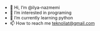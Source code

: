 - 👋 Hi, I’m @ilya-nazmemi
- 👀 I’m interested in programing
- 🌱 I’m currently learning python
- 📫 How to reach me teknoliat@gmail.com

<!---
ilya-nazmemi/ilya-nazmemi is a ✨ special ✨ repository because its `README.md` (this file) appears on your GitHub profile.
You can click the Preview link to take a look at your changes.
--->
